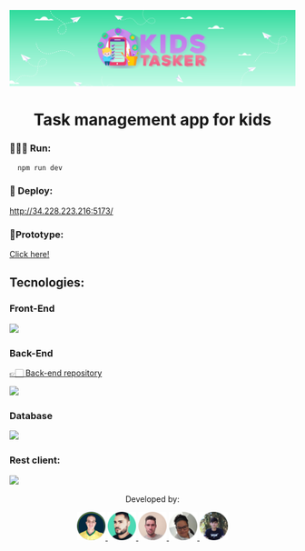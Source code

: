 <p align="center">
  <img src="./src/assets/cover_readme.png" />
</p>

<h1 align="center">Task management app for kids</h1>

### 👨🏻‍💻 Run:

~~~node
  npm run dev
~~~

### 👀 Deploy:
<http://34.228.223.216:5173/>

### 📱Prototype:

[Click here!](https://www.figma.com/file/esTd4CMgUpxCsB7WK6H5op/SGTC---Prototype?type=design&node-id=1272%3A946&mode=design&t=qnHutrOiyMpJX4ey-1)


## Tecnologies:

### Front-End

<p align="left">
  <a href="https://skillicons.dev">
    <img src="https://skillicons.dev/icons?i=react,docker,css,typescript,styledcomponents,vite,html,figma,aws" />
  </a>
</p>

### Back-End

[👉🏻 Back-end repository](https://github.com/Matheus-Juliao/projeto-integrador)

<p align="left">
  <a href="https://skillicons.dev">
    <img src="https://skillicons.dev/icons?i=spring,maven,java,aws,intelij" />
  </a>
</p>



### Database

<p align="left">
  <a href="https://skillicons.dev">
    <img src="https://skillicons.dev/icons?i=docker,postgres,aws" />
  </a>
</p>

### Rest client:

<p align="left">
  <a href="https://skillicons.dev">
    <img src="https://skillicons.dev/icons?i=postman,swagger" />
  </a>
</p>

<p align="center" >Developed by:</p>

<p align="center" >
  <a href="https://github.com/jacksonMarcelinoFreitas">
      <img style="width: 50px;"  src="./src/assets/participants/jackson.png" />
  </a>
  <a href="https://github.com/AdrianoPinheiro86/AdrianoPinheiro86">
    <img style="width: 50px;"  src="./src/assets/participants/adriano.png" />
  </a>
  <a href="https://github.com/Matheus-Juliao">
    <img style="width: 50px;"  src="./src/assets/participants/matheus.png" />
  </a>
  <a href="https://github.com/Marilene26">
    <img style="width: 50px;"  src="./src/assets/participants/marilene.png" />
  </a>
  <a href="#">
    <img style="width: 50px;"  src="./src/assets/participants/leonardo.png" />
  </a>
</p>
